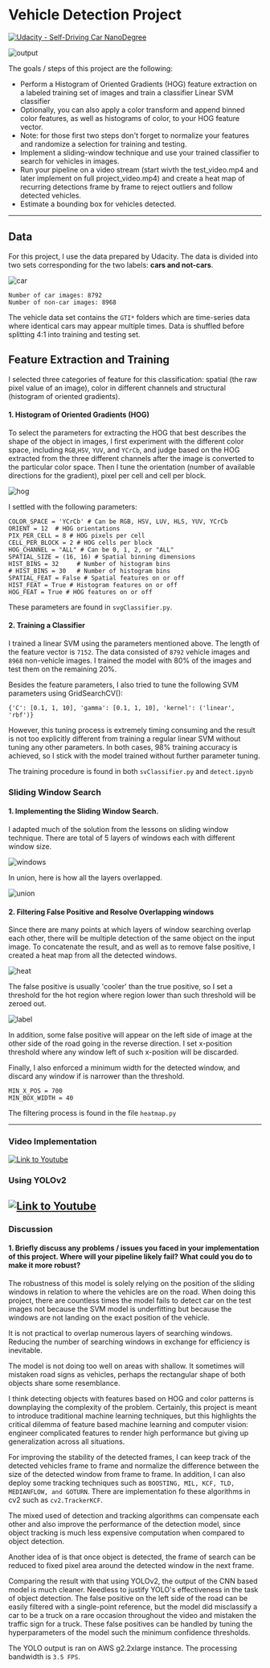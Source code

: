[//]: # (Image References)
[car]: ./examples/car_not_car.png
[hog]: ./examples/HOG_example.jpg
[windows]: ./examples/sliding_windows.png
[union]: ./examples/sliding_windows_union.png
[output]: ./examples/example_output.png
[heat]: ./examples/bboxes_and_heat.png
[label]: ./examples/labels_map.png

# Vehicle Detection Project

[![Udacity - Self-Driving Car NanoDegree](https://s3.amazonaws.com/udacity-sdc/github/shield-carnd.svg)](http://www.udacity.com/drive)

![output]

The goals / steps of this project are the following:

* Perform a Histogram of Oriented Gradients (HOG) feature extraction on a labeled training set of images and train a classifier Linear SVM classifier
* Optionally, you can also apply a color transform and append binned color features, as well as histograms of color, to your HOG feature vector. 
* Note: for those first two steps don't forget to normalize your features and randomize a selection for training and testing.
* Implement a sliding-window technique and use your trained classifier to search for vehicles in images.
* Run your pipeline on a video stream (start wivth the test_video.mp4 and later implement on full project_video.mp4) and create a heat map of recurring detections frame by frame to reject outliers and follow detected vehicles.
* Estimate a bounding box for vehicles detected.

---

## Data 

For this project, I use the data prepared by Udacity. The data is divided into two sets corresponding for the two labels: **cars and not-cars**.

![car]

    Number of car images: 8792
    Number of non-car images: 8968

The vehicle data set contains the `GTI*` folders which are time-series data where identical cars may appear multiple times. Data is shuffled before splitting 4:1 into training and testing set.

## Feature Extraction and Training

I selected three categories of feature for this classification: spatial (the raw pixel value of an image), color in different channels and structural (histogram of oriented gradients). 

#### 1. Histogram of Oriented Gradients (HOG)

To select the parameters for extracting the HOG that best describes the shape of the object in images, I first experiment with the different color space, including `RGB`,`HSV`, `YUV`, and `YCrCb`, and judge based on the HOG extracted from the three different channels after the image is converted to the particular color space. Then I tune the orientation (number of available directions for the gradient), pixel per cell and cell per block.

![hog]

I settled with the following parameters:

    COLOR_SPACE = 'YCrCb' # Can be RGB, HSV, LUV, HLS, YUV, YCrCb
    ORIENT = 12  # HOG orientations
    PIX_PER_CELL = 8 # HOG pixels per cell
    CELL_PER_BLOCK = 2 # HOG cells per block
    HOG_CHANNEL = "ALL" # Can be 0, 1, 2, or "ALL"
    SPATIAL_SIZE = (16, 16) # Spatial binning dimensions
    HIST_BINS = 32     # Number of histogram bins
    # HIST_BINS = 30   # Number of histogram bins
    SPATIAL_FEAT = False # Spatial features on or off
    HIST_FEAT = True # Histogram features on or off
    HOG_FEAT = True # HOG features on or off

These parameters are found in `svgClassifier.py`.

#### 2. Training a Classifier 

I trained a linear SVM using the parameters mentioned above. The length of the feature vector is `7152`. The data consisted of `8792` vehicle images and `8968` non-vehicle images. I trained the model with 80% of the images and test them on the remaining 20%.

Besides the feature parameters, I also tried to tune the following SVM parameters using GridSearchCV(): 

	{'C': [0.1, 1, 10], 'gamma': [0.1, 1, 10], 'kernel': ('linear', 'rbf')}

However, this tuning process is extremely timing consuming and the result is not too explicitly different from training a regular linear SVM without tuning any other parameters. In both cases, 98% training accuracy is achieved, so I stick with the model trained without further parameter tuning. 

The training procedure is found in both `svClassifier.py` and `detect.ipynb`

### Sliding Window Search

#### 1. Implementing the Sliding Window Search.

I adapted much of the solution from the lessons on sliding window technique. There are total of 5 layers of windows each with different window size. 

![windows]

In union, here is how all the layers overlapped.

![union]

#### 2. Filtering False Positive and Resolve Overlapping windows

Since there are many points at which layers of window searching overlap each other, there will be multiple detection of the same object on the input image. To concatenate the result, and as well as to remove false positive, I created a heat map from all the detected windows.

![heat]

The false positive is usually 'cooler' than the true positive, so I set a threshold for the hot region where region lower than such threshold will be zeroed out.

![label]

In addition, some false positive will appear on the left side of image at the other side of the road going in the reverse direction. I set x-position threshold where any window left of such x-position will be discarded.

Finally, I also enforced a minimum width for the detected window, and discard any window if is narrower than the threshold.

    MIN_X_POS = 700
    MIN_BOX_WIDTH = 40

The filtering process is found in the file `heatmap.py`

---

### Video Implementation

[![Link to Youtube](https://i.ytimg.com/vi/Hov1K5ptxa8/hqdefault.jpg?sqp=-oaymwEZCPYBEIoBSFXyq4qpAwsIARUAAIhCGAFwAQ==&rs=AOn4CLB0vnjBqv8LRDWrBUIKSirAXbQvtw)](https://youtu.be/Hov1K5ptxa8)

### Using YOLOv2
[![Link to Youtube](https://i.ytimg.com/vi/3k1MoMVDxEk/hqdefault.jpg?sqp=-oaymwEZCPYBEIoBSFXyq4qpAwsIARUAAIhCGAFwAQ==&rs=AOn4CLCrmlEyPsLQjduIWYkho-U1rxQX8w)](https://youtu.be/3k1MoMVDxEk)
---

### Discussion

#### 1. Briefly discuss any problems / issues you faced in your implementation of this project.  Where will your pipeline likely fail?  What could you do to make it more robust?

The robustness of this model is solely relying on the position of the sliding windows in relation to where the vehicles are on the road. When doing this project, there are countless times the model fails to detect car on the test images not because the SVM model is underfitting but because the windows are not landing on the exact position of the vehicle. 

It is not practical to overlap numerous layers of searching windows. Reducing the number of searching windows in exchange for efficiency is inevitable. 

The model is not doing too well on areas with shallow. It sometimes will mistaken road signs as vehicles, perhaps the rectangular shape of both objects share some resemblance. 

I think detecting objects with features based on HOG and color patterns is downplaying the complexity of the problem. Certainly, this project is meant to introduce traditional  machine learning techniques, but this highlights the critical dilemma of feature based machine learning and computer vision: engineer complicated features to render high performance but giving up generalization across all situations.

For improving the stability of the detected frames, I can keep track of the detected vehicles frame to frame and normalize the difference between the size of the detected window from frame to frame. In addition, I can also deploy some tracking techniques such as `BOOSTING, MIL, KCF, TLD, MEDIANFLOW, and GOTURN`. There are implementation fo these algorithms in cv2 such as `cv2.TrackerKCF`. 

The mixed used of detection and tracking algorithms can compensate each other and also improve the performance of the detection model, since object tracking is much less expensive computation when compared to object detection. 

Another idea of is that once object is detected, the frame of search can be reduced to fixed pixel area around the detected window in the next frame. 

Comparing the result with that using YOLOv2, the output of the CNN based model is much cleaner. Needless to justify YOLO's effectiveness in the task of object detection. The false positive on the left side of the road can be easily filtered with a single-point reference, but the model did misclassify a car to be a truck on a rare occasion throughout the video and mistaken the traffic sign for a truck. These false positives can be handled by tuning the hyperparameters of the model such the minimum confidence thresholds.

The YOLO output is ran on AWS g2.2xlarge instance. The processing bandwidth is `3.5 FPS`. 

